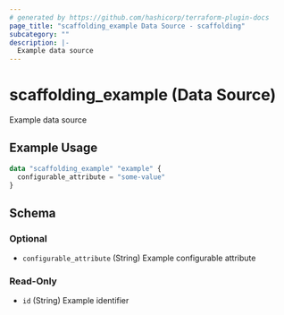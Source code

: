 ```yaml
---
# generated by https://github.com/hashicorp/terraform-plugin-docs
page_title: "scaffolding_example Data Source - scaffolding"
subcategory: ""
description: |-
  Example data source
---
```


# scaffolding_example (Data Source)

Example data source

## Example Usage

```terraform
data "scaffolding_example" "example" {
  configurable_attribute = "some-value"
}
```

<!-- schema generated by tfplugindocs -->
## Schema

### Optional

- `configurable_attribute` (String) Example configurable attribute

### Read-Only

- `id` (String) Example identifier

